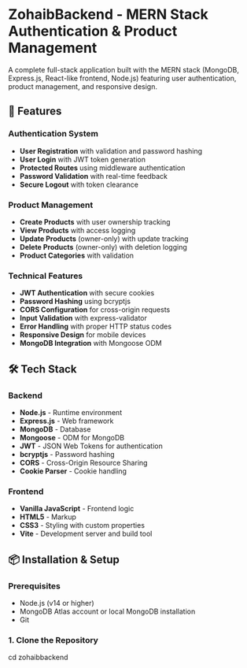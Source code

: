 # ZohaibBackend - MERN Stack Authentication & Product Management

A complete full-stack application built with the MERN stack (MongoDB, Express.js, React-like frontend, Node.js) featuring user authentication, product management, and responsive design.

## 🚀 Features

### Authentication System
- **User Registration** with validation and password hashing
- **User Login** with JWT token generation
- **Protected Routes** using middleware authentication
- **Password Validation** with real-time feedback
- **Secure Logout** with token clearance

### Product Management
- **Create Products** with user ownership tracking
- **View Products** with access logging
- **Update Products** (owner-only) with update tracking
- **Delete Products** (owner-only) with deletion logging
- **Product Categories** with validation

### Technical Features
- **JWT Authentication** with secure cookies
- **Password Hashing** using bcryptjs
- **CORS Configuration** for cross-origin requests
- **Input Validation** with express-validator
- **Error Handling** with proper HTTP status codes
- **Responsive Design** for mobile devices
- **MongoDB Integration** with Mongoose ODM

## 🛠️ Tech Stack

### Backend
- **Node.js** - Runtime environment
- **Express.js** - Web framework
- **MongoDB** - Database
- **Mongoose** - ODM for MongoDB
- **JWT** - JSON Web Tokens for authentication
- **bcryptjs** - Password hashing
- **CORS** - Cross-Origin Resource Sharing
- **Cookie Parser** - Cookie handling

### Frontend
- **Vanilla JavaScript** - Frontend logic
- **HTML5** - Markup
- **CSS3** - Styling with custom properties
- **Vite** - Development server and build tool

## 📦 Installation & Setup

### Prerequisites
- Node.js (v14 or higher)
- MongoDB Atlas account or local MongoDB installation
- Git

### 1. Clone the Repository
cd zohaibbackend